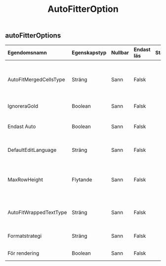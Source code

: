 ﻿---
title: AutoFitterOption
second_title: Aspose.Cells Cloud Documen
type: docs
url: /sv/specification/model/autofitteroptions/
description: "Aspose.Cells Molnmodellspecifikation: AutoFitterOptions. Hantera enkelt Excel och andra kalkylarksdokument med funktioner som att öppna, generera, redigera, dela, slå samman, jämföra och konvertera"
weight: 50
---
## **autoFitterOptions**

 

| Egendomsnamn| Egenskapstyp| Nullbar| Endast läs| Standardvärde| Beskrivning|
|:- |:- |:- |:- |:- |:- |
| AutoFitMergedCellsType| Sträng| Sann| Falsk|| Hämtar och ställer in typen av automatisk anpassning av radhöjden för sammanslagna celler.|
| IgnoreraGold| Boolean| Sann| Falsk|| Ignorerar de dolda raderna/kolumnerna.|
| Endast Auto| Boolean| Sann| Falsk|| Anger om endast passar de rader vars höjd inte är anpassad.|
| DefaultEditLanguage| Sträng| Sann| Falsk|| Hämtar eller ställer in standardspråk för redigering.|
| MaxRowHeight| Flytande| Sann| Falsk|| Hämtar och ställer in den maximala radhöjden (i punktenhet) vid autopassning av rader.|
| AutoFitWrappedTextType| Sträng| Sann| Falsk||Hämtar och ställer in typen av automatisk anpassning av inslagen text.|
| Formatstrategi| Sträng| Sann| Falsk|| Hämtar och ställer in den formaterade strategin.|
| För rendering| Boolean| Sann| Falsk|| Anger om lämplig för återgivningsändamål.|

